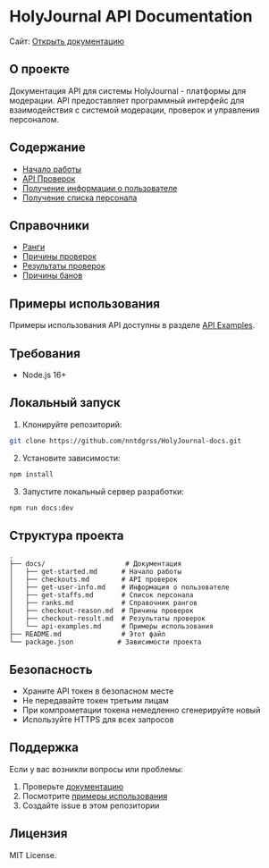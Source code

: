# HolyJournal API Documentation

Сайт: [Открыть документацию](https://nntdgrss.github.io/HolyJournal-docs/)

## О проекте

Документация API для системы HolyJournal - платформы для модерации. API предоставляет программный интерфейс для взаимодействия с системой модерации, проверок и управления персоналом.

## Содержание

- [Начало работы](./docs/get-started.md)
- [API Проверок](./docs/checkouts.md)
- [Получение информации о пользователе](./docs/get-user-info.md)
- [Получение списка персонала](./docs/get-staffs.md)

## Справочники

- [Ранги](./docs/ranks.md)
- [Причины проверок](./docs/checkout-reason.md)
- [Результаты проверок](./docs/checkout-result.md)
- [Причины банов](./docs/checkout-ban-reason.md)

## Примеры использования

Примеры использования API доступны в разделе [API Examples](./docs/api-examples.md).

## Требования

- Node.js 16+

## Локальный запуск

1. Клонируйте репозиторий:

```bash
git clone https://github.com/nntdgrss/HolyJournal-docs.git
```

2. Установите зависимости:

```bash
npm install
```

3. Запустите локальный сервер разработки:

```bash
npm run docs:dev
```

## Структура проекта

```
.
├── docs/                    # Документация
│   ├── get-started.md      # Начало работы
│   ├── checkouts.md        # API проверок
│   ├── get-user-info.md    # Информация о пользователе
│   ├── get-staffs.md       # Список персонала
│   ├── ranks.md            # Справочник рангов
│   ├── checkout-reason.md  # Причины проверок
│   ├── checkout-result.md  # Результаты проверок
│   └── api-examples.md     # Примеры использования
├── README.md               # Этот файл
└── package.json           # Зависимости проекта
```

## Безопасность

- Храните API токен в безопасном месте
- Не передавайте токен третьим лицам
- При компрометации токена немедленно сгенерируйте новый
- Используйте HTTPS для всех запросов

## Поддержка

Если у вас возникли вопросы или проблемы:

1. Проверьте [документацию](./docs/get-started.md)
2. Посмотрите [примеры использования](./docs/api-examples.md)
3. Создайте issue в этом репозитории

## Лицензия

MIT License.
